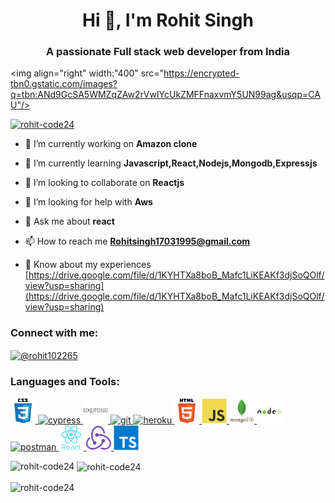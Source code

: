 <h1 align="center">Hi 👋, I'm Rohit Singh</h1>
<h3 align="center">A passionate Full stack web developer from India</h3>

<img  align="right" width:"400" src="https://encrypted-tbn0.gstatic.com/images?q=tbn:ANd9GcSA5WMZqZAw2rVwIYcUkZMFFnaxvmY5UN99ag&usqp=CAU"/>

<p align="left"> <a href="https://github.com/ryo-ma/github-profile-trophy"><img src="https://github-profile-trophy.vercel.app/?username=rohit-code24" alt="rohit-code24" /></a> </p>

- 🔭 I’m currently working on **Amazon clone**

- 🌱 I’m currently learning **Javascript,React,Nodejs,Mongodb,Expressjs**

- 👯 I’m looking to collaborate on **Reactjs**

- 🤝 I’m looking for help with **Aws**

- 💬 Ask me about **react**

- 📫 How to reach me **Rohitsingh17031995@gmail.com**

- 📄 Know about my experiences [https://drive.google.com/file/d/1KYHTXa8boB_Mafc1LiKEAKf3djSoQOlf/view?usp=sharing](https://drive.google.com/file/d/1KYHTXa8boB_Mafc1LiKEAKf3djSoQOlf/view?usp=sharing)

<h3 align="left">Connect with me:</h3>
<p align="left">
<a href="https://twitter.com/@rohit102265" target="blank"><img align="center" src="https://raw.githubusercontent.com/rahuldkjain/github-profile-readme-generator/master/src/images/icons/Social/twitter.svg" alt="@rohit102265" height="30" width="40" /></a>
</p>

<h3 align="left">Languages and Tools:</h3>
<p align="left"> <a href="https://www.w3schools.com/css/" target="_blank" rel="noreferrer"> <img src="https://raw.githubusercontent.com/devicons/devicon/master/icons/css3/css3-original-wordmark.svg" alt="css3" width="40" height="40"/> </a> <a href="https://www.cypress.io" target="_blank" rel="noreferrer"> <img src="https://raw.githubusercontent.com/simple-icons/simple-icons/6e46ec1fc23b60c8fd0d2f2ff46db82e16dbd75f/icons/cypress.svg" alt="cypress" width="40" height="40"/> </a> <a href="https://expressjs.com" target="_blank" rel="noreferrer"> <img src="https://raw.githubusercontent.com/devicons/devicon/master/icons/express/express-original-wordmark.svg" alt="express" width="40" height="40"/> </a> <a href="https://git-scm.com/" target="_blank" rel="noreferrer"> <img src="https://www.vectorlogo.zone/logos/git-scm/git-scm-icon.svg" alt="git" width="40" height="40"/> </a> <a href="https://heroku.com" target="_blank" rel="noreferrer"> <img src="https://www.vectorlogo.zone/logos/heroku/heroku-icon.svg" alt="heroku" width="40" height="40"/> </a> <a href="https://www.w3.org/html/" target="_blank" rel="noreferrer"> <img src="https://raw.githubusercontent.com/devicons/devicon/master/icons/html5/html5-original-wordmark.svg" alt="html5" width="40" height="40"/> </a> <a href="https://developer.mozilla.org/en-US/docs/Web/JavaScript" target="_blank" rel="noreferrer"> <img src="https://raw.githubusercontent.com/devicons/devicon/master/icons/javascript/javascript-original.svg" alt="javascript" width="40" height="40"/> </a> <a href="https://www.mongodb.com/" target="_blank" rel="noreferrer"> <img src="https://raw.githubusercontent.com/devicons/devicon/master/icons/mongodb/mongodb-original-wordmark.svg" alt="mongodb" width="40" height="40"/> </a> <a href="https://nodejs.org" target="_blank" rel="noreferrer"> <img src="https://raw.githubusercontent.com/devicons/devicon/master/icons/nodejs/nodejs-original-wordmark.svg" alt="nodejs" width="40" height="40"/> </a> <a href="https://postman.com" target="_blank" rel="noreferrer"> <img src="https://www.vectorlogo.zone/logos/getpostman/getpostman-icon.svg" alt="postman" width="40" height="40"/> </a> <a href="https://reactjs.org/" target="_blank" rel="noreferrer"> <img src="https://raw.githubusercontent.com/devicons/devicon/master/icons/react/react-original-wordmark.svg" alt="react" width="40" height="40"/> </a> <a href="https://redux.js.org" target="_blank" rel="noreferrer"> <img src="https://raw.githubusercontent.com/devicons/devicon/master/icons/redux/redux-original.svg" alt="redux" width="40" height="40"/> </a> <a href="https://www.typescriptlang.org/" target="_blank" rel="noreferrer"> <img src="https://raw.githubusercontent.com/devicons/devicon/master/icons/typescript/typescript-original.svg" alt="typescript" width="40" height="40"/> </a> </p>

<p><img align="left" src="https://github-readme-stats.vercel.app/api/top-langs?username=rohit-code24&show_icons=true&locale=en&layout=compact" alt="rohit-code24" /></p>

<p>&nbsp;<img align="center" src="https://github-readme-stats.vercel.app/api?username=rohit-code24&show_icons=true&locale=en" alt="rohit-code24" /></p>

<p><img align="center" src="https://github-readme-streak-stats.herokuapp.com/?user=rohit-code24&" alt="rohit-code24" /></p>


